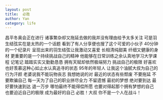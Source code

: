 ```yaml
---
layout: post
title:  必胜
author: Yan
category: life
---
```




昌平冬奥会正在进行 诸事繁杂却又拖延去做的我并没有理由给予太多关注 可是羽生结弦实在是太热的一个话题 看到了有人分享便也搜了这个可爱的小伙子 40分钟的一个纪录片 呈现出来的羽生结弦让我激动又喜爱 长相清纯甜美 纤细又健康的身材 更重要的是一个持续挑战自己的精神 他能够在日常训练之余认真地学习大学课程 记笔记 踏踏实实又勤勤恳恳 拥有天赋却依然极端努力 挑战自己的极限 好喜欢也好羡慕这种心如止水认真追寻的状态 95年的年轻人 让我这个油腻大叔为自己的行为汗颜 老婆说我不能玩物丧志 我想她说的对 最近的状态有些颓废 不要拖延 不要欺骗自己 每一天为了自己的职业拼尽全力 不留遗憾 最初的梦想 绝对要到达 最好要快速到达 退一万步 哪怕最终不能得偿所愿 也要对得起那个拥有梦想的自己 也要迫近自己的极限 成为最好的自己 必胜！大叔 你不是一个人在战斗！